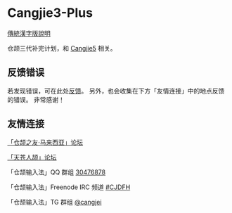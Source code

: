 # Cangjie3-Plus

[傳統漢字版說明](https://github.com/Arthurmcarthur/Cangjie3-Plus/blob/master/README.md)

仓颉三代补完计划，和 [Cangjie5](https://github.com/Jackchows/Cangjie5) 相关。

## 反馈错误

若发现错误，可在此处[反馈](https://github.com/Arthurmcarthur/Cangjie3-Plus/issues/new)。
另外，也会收集在下方「友情连接」中的地点反馈的错误。
非常感谢！

## 友情连接
[「仓颉之友·马来西亚」论坛](http://www.chinesecj.com/forum/forum.php)

[「天苍人颉」论坛](http://ejsoon.win/phpbb/)

「仓颉输入法」QQ 群组 [30476878](https://jq.qq.com/?_wv=1027&k=5W3qETZ)

「仓颉输入法」Freenode IRC 频道 [#CJDFH](https://webchat.freenode.net/?channels=%23CJDFH)

「仓颉输入法」TG 群组 [@cangjei](https://t.me/cangjei)